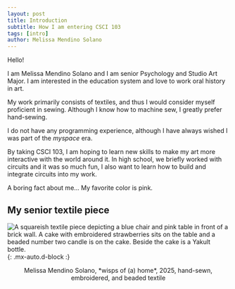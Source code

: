 ```yaml
---
layout: post
title: Introduction
subtitle: How I am entering CSCI 103
tags: [intro]
author: Melissa Mendino Solano
---
```



Hello!

I am Melissa Mendino Solano and I am senior Psychology and Studio Art Major. I am interested in the education system and love to work oral history in art.

My work primarily consists of textiles, and thus I would consider myself proficient in sewing. Although I know how to machine sew, I greatly prefer hand-sewing.

I do not have any programming experience, although I have always wished I was part of the *myspace* era.

By taking CSCI 103, I am hoping to learn new skills to make my art more interactive with the world around it. In high school, we briefly worked with circuits and it was so much fun, I also want to learn how to build and integrate circuits into my work. 

A boring fact about me...
My favorite color is pink.



## My senior textile piece


![A squareish textile piece depicting a blue chair and pink table in front of a brick wall. A cake with embroidered strawberries sits on the table and a beaded number two candle is on the cake. Beside the cake is a Yakult bottle.](https://beautifuljekyll.com/assets/img/crepe.jpg){: .mx-auto.d-block :}

<p style="text-align: center;">Melissa Mendino Solano, *wisps of (a) home*, 2025, hand-sewn, embroidered, and beaded textile</p>


